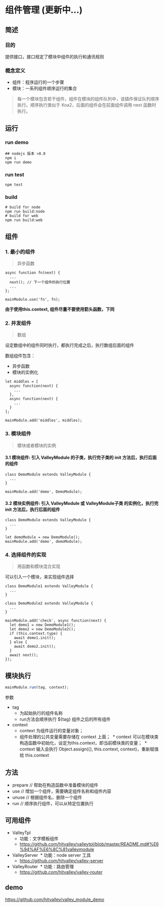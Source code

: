 # 组件管理 (更新中...)

## 简述

### 目的

提供接口，接口规定了模块中组件的执行和通讯规则

### 概念定义

* 组件：程序运行的一个步骤
* 模块：一系列组件顺序运行的集合

> 每一个模块包含若干组件，组件在模块的组件队列中，该插件保证队列顺序执行。顺序执行类似于 Koa2，后面的组件会在前面组件调用 next 函数时执行。

## 运行

### run demo

```
## nodejs 版本 >8.0
npm i
npm run demo
```

### run test

```
npm test
```

### build

```
# build for node
npm run build:node
# build for web
npm run build:web
```

## 组件

### 1. 最小的组件
> 异步函数

```
async function fn(next) {
  ...
  next(); // 下一个组件的执行位置
  ...
};

mainModule.use('fn', fn);
```

**由于使用this.context, 组件尽量不要使用箭头函数，下同**

### 2. 并发组件
> 数组

设定数组中的组件同时执行，都执行完成之后，执行数组后面的组件

数组组件包含：

* 异步函数
* 模块的实例化

```
let middles = [
  async function(next) {
    ...
  },
  async function(next) {
    ...
  }
];

mainModule.add('middles', middles);
```

### 3. 模块组件
> 模块或者模块的实例

#### 3.1 模块组件: 引入 ValleyModule 的子类，执行完子类的 init 方法后，执行后面的组件

```
class DemoModule extends ValleyModule {
  ...
}

mainModule.add('demo', DemoModule);
```

#### 3.2 模块实例组件: 引入 ValleyModule 或 ValleyModule子类 的实例化，执行完 init 方法后，执行后面的组件

```
class DemoModule extends ValleyModule {
  ...
}

let demoModule = new DemoModule();
mainModule.add('demo', demoModule);
```

### 4. 选择组件的实现
> 用函数和模块混合实现

可以引入一个模块，来实现组件选择

```
class DemoModule1 extends ValleyModule {
  ...
}

class DemoModule2 extends ValleyModule {
  ...
}

mainModule.add('check', async function(next) {
  let demo1 = new DemoModule1();
  let demo2 = new DemoModule2();
  if (this.context.type) {
    await demo1.init();
  } else {
    await demo2.init();
  }
  await next();
});
```

## 模块执行

```javascript
mainModule.run(tag, context);
```

参数
* tag
  * 为起始执行的组件名称
  * run方法会顺序执行 ${tag} 组件之后的所有组件
* context
  * context 为组件运行的变量对象；
  * 组件处理的公共变量需要存储在 context 上面；
  * context 可以在模块类构造函数中初始化，设定为this.context，即当前模块类的变量；
  * context 输入会执行 Object.assign({}, this.context, context)，重新赋值给 this.context

## 方法

* prepare // 帮助在构造函数中准备模块的组件
* use // 增加一个组件，需要确定组件名称和组件内容
* unuse // 根据组件名，删除一个组件
* run // 顺序执行组件，可以从特定位置执行

## 可用组件

* ValleyTpl
  * 功能：文字模板组件
  * https://github.com/hitvalley/valleytpl/blob/master/README.md#%E6%94%AF%E6%8C%81valleymodule
* ValleyServer
  * 功能：node server 工具
  * https://github.com/hitvalley/valley-server
* ValleyRouter
  * 功能：路由管理
  * https://github.com/hitvalley/valley-router

## demo

https://github.com/hitvalley/valley_module_demo
